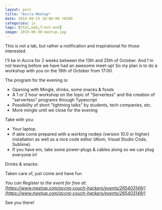 ```yaml
---
layout: post
title: "Accra Meetup"
date: 2019-09-25 10:00:00 +0200
categories: js
tags: [html,web,front-end]
image: 2019-09-30-meetup.jpg
---
```


This is not a lab, but rather a notification and inspirational for those
interested.

I'll be in Accra for 2 weeks between the 13th and 25th of October. And I'm not
leaving before we have had an awesome meet-up!
So my plan is to do a workshop with you on the 19th of October from 17:00.

The program for the evening is:

- Opening with Mingle, drinks, some snacks & foods
- A 1 or 2 hour workshop on the topic of "Serverless" and the creation of "serverless" programs through Typescript
- Possibility of short "lightning talks" by students, tech companies, etc.
- More mingle until we close for the evening

Take with you:

- Your laptop.
- If able come prepared with a working nodejs (version 10.0 or higher) installation as well as a nice code editor (Atom, Visual Studio Code, Sublime).
- If you have em, take some power-plugs & cables along so we can plug everyone in!

Drinks & snacks:

Taken care of, just come and have fun

*You can Register to the event for free at:  
[https://www.meetup.com/accra-couch-hackers/events/265403149/](https://www.meetup.com/accra-couch-hackers/events/265403149/)*

See you there!
